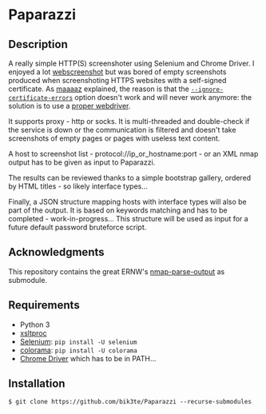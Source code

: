 # Paparazzi

## Description

A really simple HTTP(S) screenshoter using Selenium and Chrome Driver.
I enjoyed a lot [webscreenshot](https://github.com/maaaaz/webscreenshot) but was bored
of empty screenshots produced when screenshoting HTTPS websites with a self-signed certificate.
As [maaaaz](https://github.com/maaaaz) explained, the reason is that the [`--ignore-certificate-errors`](https://groups.google.com/a/chromium.org/forum/#!topic/headless-dev/eiudRsYdc3A) option doesn't work and will never work anymore: the solution is to use a [proper webdriver](https://bugs.chromium.org/p/chromium/issues/detail?id=697721).

It supports proxy - http or socks. It is multi-threaded and double-check if the service is down or the communication is filtered and doesn't take screenshots of empty pages or pages with useless text content.

A host to screenshot list - protocol://ip_or_hostname:port - or an XML nmap output has to be given as input to Paparazzi.

The results can be reviewed thanks to a simple bootstrap gallery, ordered by HTML titles - so likely interface types...

Finally, a JSON structure mapping hosts with interface types will also be part of the output. It is based on keywords matching and has to be completed - work-in-progress... This structure will be used as input for a future default password bruteforce script.

## Acknowledgments
This repository contains the great ERNW's [nmap-parse-output](https://github.com/ernw/nmap-parse-output) as submodule.

## Requirements

* Python 3
* [xsltproc](http://xmlsoft.org/XSLT/xsltproc.html)
* [Selenium](https://www.seleniumhq.org/): `pip install -U selenium`
* [colorama](https://pypi.org/project/colorama/): `pip install -U colorama`
* [Chrome Driver](https://chromedriver.chromium.org/downloads) which has to be in PATH...

## Installation
```
$ git clone https://github.com/bik3te/Paparazzi --recurse-submodules
```
